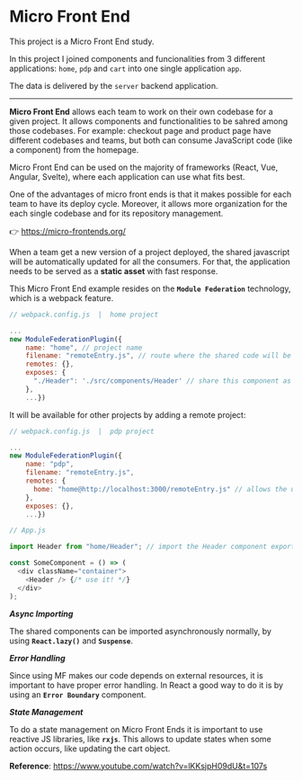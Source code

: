 # Micro Front End

This project is a Micro Front End study. 

In this project I joined components and funcionalities from 3 different applications: `home`, `pdp` and `cart` into one single application `app`. 

The data is delivered by the `server` backend application.

<hr />

**Micro Front End** allows each team to work on their own codebase for a given project. It allows components and functionalities to be sahred among those codebases. For example: checkout page and product page have different codebases and teams, but both can consume JavaScript code (like a component) from the homepage.

Micro Front End can be used on the majority of frameworks (React, Vue, Angular, Svelte), where each application can use what fits best.

One of the advantages of micro front ends is that it makes possible for each team to have its deploy cycle. Moreover, it allows more organization for the each single codebase and for its repository management.

👉 https://micro-frontends.org/

When a team get a new version of a project deployed, the shared javascript will be automatically updated for all the consumers. For that, the application needs to be served as a **static asset** with fast response.

This Micro Front End example resides on the **`Module Federation`** technology, which is a webpack feature.

```js
// webpack.config.js  |  home project

...
new ModuleFederationPlugin({
    name: "home", // project name
    filename: "remoteEntry.js", // route where the shared code will be available
    remotes: {},
    exposes: {
      "./Header": './src/components/Header' // share this component as 'home/Header'
    },
    ...})
```

It will be available for other projects by adding a remote project:

```js
// webpack.config.js  |  pdp project

...
new ModuleFederationPlugin({
    name: "pdp",
    filename: "remoteEntry.js",
    remotes: {
      home: "home@http://localhost:3000/remoteEntry.js" // allows the usage of all code shared by the home project
    },
    exposes: {},
    ...})

// App.js 

import Header from "home/Header"; // import the Header component exported from the home project

const SomeComponent = () => (
  <div className="container">
    <Header /> {/* use it! */}
  </div>
);

```

***Async Importing***

The shared components can be imported asynchronously normally, by using **`React.lazy()`** and **`Suspense`**.

***Error Handling***

Since using MF makes our code depends on external resources, it is important to have proper error handling. In React a good way to do it is by using an **`Error Boundary`** component.

***State Management***

To do a state management on Micro Front Ends it is important to use reactive JS libraries, like **`rxjs`**. This allows to update states when some action occurs, like updating the cart object.

**Reference**: https://www.youtube.com/watch?v=lKKsjpH09dU&t=107s 